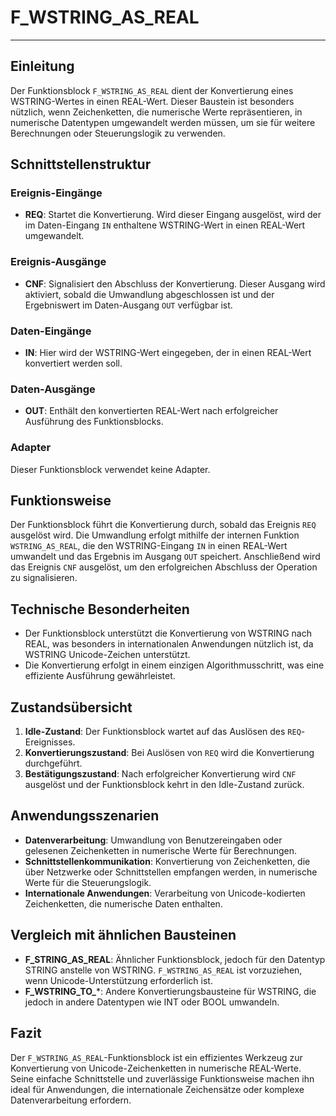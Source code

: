 # F_WSTRING_AS_REAL

* * * * * * * * * *
## Einleitung
Der Funktionsblock `F_WSTRING_AS_REAL` dient der Konvertierung eines WSTRING-Wertes in einen REAL-Wert. Dieser Baustein ist besonders nützlich, wenn Zeichenketten, die numerische Werte repräsentieren, in numerische Datentypen umgewandelt werden müssen, um sie für weitere Berechnungen oder Steuerungslogik zu verwenden.

## Schnittstellenstruktur
### **Ereignis-Eingänge**
- **REQ**: Startet die Konvertierung. Wird dieser Eingang ausgelöst, wird der im Daten-Eingang `IN` enthaltene WSTRING-Wert in einen REAL-Wert umgewandelt.

### **Ereignis-Ausgänge**
- **CNF**: Signalisiert den Abschluss der Konvertierung. Dieser Ausgang wird aktiviert, sobald die Umwandlung abgeschlossen ist und der Ergebniswert im Daten-Ausgang `OUT` verfügbar ist.

### **Daten-Eingänge**
- **IN**: Hier wird der WSTRING-Wert eingegeben, der in einen REAL-Wert konvertiert werden soll.

### **Daten-Ausgänge**
- **OUT**: Enthält den konvertierten REAL-Wert nach erfolgreicher Ausführung des Funktionsblocks.

### **Adapter**
Dieser Funktionsblock verwendet keine Adapter.

## Funktionsweise
Der Funktionsblock führt die Konvertierung durch, sobald das Ereignis `REQ` ausgelöst wird. Die Umwandlung erfolgt mithilfe der internen Funktion `WSTRING_AS_REAL`, die den WSTRING-Eingang `IN` in einen REAL-Wert umwandelt und das Ergebnis im Ausgang `OUT` speichert. Anschließend wird das Ereignis `CNF` ausgelöst, um den erfolgreichen Abschluss der Operation zu signalisieren.

## Technische Besonderheiten
- Der Funktionsblock unterstützt die Konvertierung von WSTRING nach REAL, was besonders in internationalen Anwendungen nützlich ist, da WSTRING Unicode-Zeichen unterstützt.
- Die Konvertierung erfolgt in einem einzigen Algorithmusschritt, was eine effiziente Ausführung gewährleistet.

## Zustandsübersicht
1. **Idle-Zustand**: Der Funktionsblock wartet auf das Auslösen des `REQ`-Ereignisses.
2. **Konvertierungszustand**: Bei Auslösen von `REQ` wird die Konvertierung durchgeführt.
3. **Bestätigungszustand**: Nach erfolgreicher Konvertierung wird `CNF` ausgelöst und der Funktionsblock kehrt in den Idle-Zustand zurück.

## Anwendungsszenarien
- **Datenverarbeitung**: Umwandlung von Benutzereingaben oder gelesenen Zeichenketten in numerische Werte für Berechnungen.
- **Schnittstellenkommunikation**: Konvertierung von Zeichenketten, die über Netzwerke oder Schnittstellen empfangen werden, in numerische Werte für die Steuerungslogik.
- **Internationale Anwendungen**: Verarbeitung von Unicode-kodierten Zeichenketten, die numerische Daten enthalten.

## Vergleich mit ähnlichen Bausteinen
- **F_STRING_AS_REAL**: Ähnlicher Funktionsblock, jedoch für den Datentyp STRING anstelle von WSTRING. `F_WSTRING_AS_REAL` ist vorzuziehen, wenn Unicode-Unterstützung erforderlich ist.
- **F_WSTRING_TO_***: Andere Konvertierungsbausteine für WSTRING, die jedoch in andere Datentypen wie INT oder BOOL umwandeln.

## Fazit
Der `F_WSTRING_AS_REAL`-Funktionsblock ist ein effizientes Werkzeug zur Konvertierung von Unicode-Zeichenketten in numerische REAL-Werte. Seine einfache Schnittstelle und zuverlässige Funktionsweise machen ihn ideal für Anwendungen, die internationale Zeichensätze oder komplexe Datenverarbeitung erfordern.